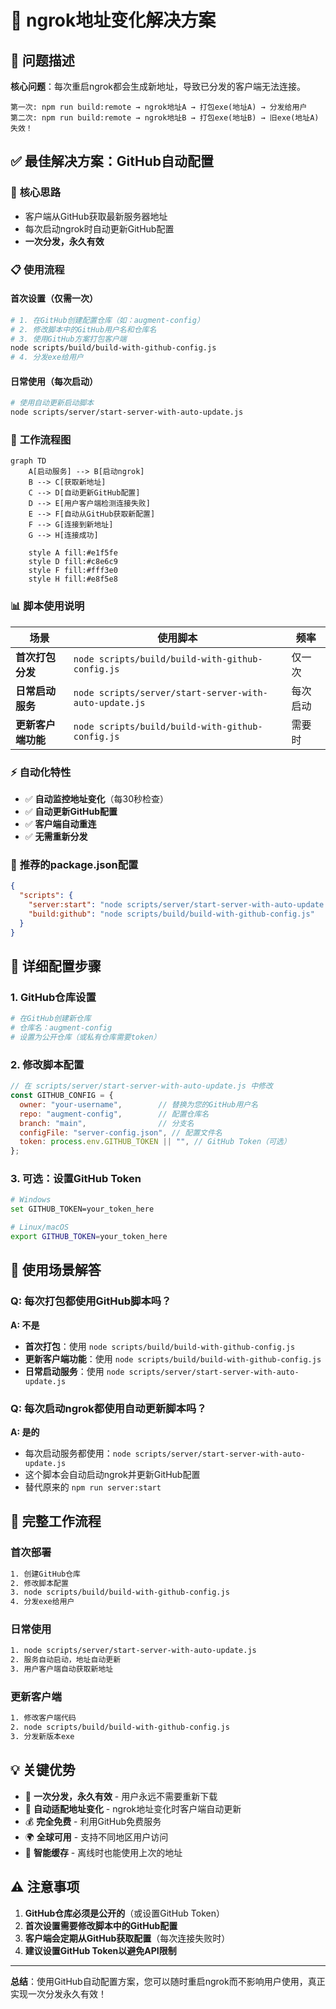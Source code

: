 # 🔄 ngrok地址变化解决方案

## 🚨 问题描述

**核心问题**：每次重启ngrok都会生成新地址，导致已分发的客户端无法连接。

```
第一次: npm run build:remote → ngrok地址A → 打包exe(地址A) → 分发给用户
第二次: npm run build:remote → ngrok地址B → 打包exe(地址B) → 旧exe(地址A)失效！
```

## ✅ **最佳解决方案：GitHub自动配置**

### 🎯 **核心思路**
- 客户端从GitHub获取最新服务器地址
- 每次启动ngrok时自动更新GitHub配置
- **一次分发，永久有效**

### 📋 **使用流程**

#### **首次设置（仅需一次）**
```bash
# 1. 在GitHub创建配置仓库（如：augment-config）
# 2. 修改脚本中的GitHub用户名和仓库名
# 3. 使用GitHub方案打包客户端
node scripts/build/build-with-github-config.js
# 4. 分发exe给用户
```

#### **日常使用（每次启动）**
```bash
# 使用自动更新启动脚本
node scripts/server/start-server-with-auto-update.js
```

### 🔄 **工作流程图**

```mermaid
graph TD
    A[启动服务] --> B[启动ngrok]
    B --> C[获取新地址]
    C --> D[自动更新GitHub配置]
    D --> E[用户客户端检测连接失败]
    E --> F[自动从GitHub获取新配置]
    F --> G[连接到新地址]
    G --> H[连接成功]
    
    style A fill:#e1f5fe
    style D fill:#c8e6c9
    style F fill:#fff3e0
    style H fill:#e8f5e8
```

### 📊 **脚本使用说明**

| 场景 | 使用脚本 | 频率 |
|------|----------|------|
| **首次打包分发** | `node scripts/build/build-with-github-config.js` | 仅一次 |
| **日常启动服务** | `node scripts/server/start-server-with-auto-update.js` | 每次启动 |
| **更新客户端功能** | `node scripts/build/build-with-github-config.js` | 需要时 |

### ⚡ **自动化特性**

- ✅ **自动监控地址变化**（每30秒检查）
- ✅ **自动更新GitHub配置**
- ✅ **客户端自动重连**
- ✅ **无需重新分发**

### 🎯 **推荐的package.json配置**

```json
{
  "scripts": {
    "server:start": "node scripts/server/start-server-with-auto-update.js",
    "build:github": "node scripts/build/build-with-github-config.js"
  }
}
```

## 🔧 **详细配置步骤**

### 1. GitHub仓库设置
```bash
# 在GitHub创建新仓库
# 仓库名：augment-config
# 设置为公开仓库（或私有仓库需要token）
```

### 2. 修改脚本配置
```javascript
// 在 scripts/server/start-server-with-auto-update.js 中修改
const GITHUB_CONFIG = {
  owner: "your-username",        // 替换为您的GitHub用户名
  repo: "augment-config",        // 配置仓库名
  branch: "main",                // 分支名
  configFile: "server-config.json", // 配置文件名
  token: process.env.GITHUB_TOKEN || "", // GitHub Token（可选）
};
```

### 3. 可选：设置GitHub Token
```bash
# Windows
set GITHUB_TOKEN=your_token_here

# Linux/macOS
export GITHUB_TOKEN=your_token_here
```

## 🎯 **使用场景解答**

### Q: 每次打包都使用GitHub脚本吗？
**A: 不是**
- **首次打包**：使用 `node scripts/build/build-with-github-config.js`
- **更新客户端功能**：使用 `node scripts/build/build-with-github-config.js`
- **日常启动服务**：使用 `node scripts/server/start-server-with-auto-update.js`

### Q: 每次启动ngrok都使用自动更新脚本吗？
**A: 是的**
- 每次启动服务都使用：`node scripts/server/start-server-with-auto-update.js`
- 这个脚本会自动启动ngrok并更新GitHub配置
- 替代原来的 `npm run server:start`

## 🔄 **完整工作流程**

### 首次部署
```bash
1. 创建GitHub仓库
2. 修改脚本配置
3. node scripts/build/build-with-github-config.js
4. 分发exe给用户
```

### 日常使用
```bash
1. node scripts/server/start-server-with-auto-update.js
2. 服务自动启动，地址自动更新
3. 用户客户端自动获取新地址
```

### 更新客户端
```bash
1. 修改客户端代码
2. node scripts/build/build-with-github-config.js
3. 分发新版本exe
```

## 💡 **关键优势**

- 🎯 **一次分发，永久有效** - 用户永远不需要重新下载
- 🔄 **自动适配地址变化** - ngrok地址变化时客户端自动更新
- 💰 **完全免费** - 利用GitHub免费服务
- 🌍 **全球可用** - 支持不同地区用户访问
- 📱 **智能缓存** - 离线时也能使用上次的地址

## ⚠️ **注意事项**

1. **GitHub仓库必须是公开的**（或设置GitHub Token）
2. **首次设置需要修改脚本中的GitHub配置**
3. **客户端会定期从GitHub获取配置**（每次连接失败时）
4. **建议设置GitHub Token以避免API限制**

---

**总结**：使用GitHub自动配置方案，您可以随时重启ngrok而不影响用户使用，真正实现一次分发永久有效！
